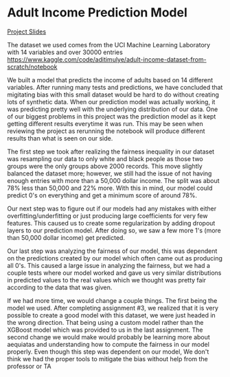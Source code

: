 # Adult Income Prediction Model

[Project Slides](https://docs.google.com/presentation/d/1wlX1ak79aP0rGmflBEt2sHieJBmz0I-9mw0_XTRJn8c/edit?usp=sharing)

The dataset we used comes from the UCI Machine Learning Laboratory with 14 variables and over 30000 entries
https://www.kaggle.com/code/aditimulye/adult-income-dataset-from-scratch/notebook 

We built a model that predicts the income of adults based on 14 different variables.
After running many tests and predictions, we have concluded that migitating bias with this small dataset would be hard to do without creating lots of synthetic data. When our prediction model was actually working, it was predicting pretty well with the underlying distribution of our data. One of our biggest problems in this project was the prediction model as it kept getting different results everytime it was run. This may be seen when reviewing the project as rerunning the notebook will produce different results than what is seen on our side.

The first step we took after realizing the fairness inequality in our dataset was resampling our data to only white and black people as those two groups were the only groups above 2000 records. This move slightly balanced the dataset more; however, we still had the issue of not having enough entries with more than a 50,000 dollar income. The split was about 78% less than 50,000 and 22% more. With this in mind, our model could predict 0's on everything and get a minimum score of around 78%.

Our next step was to figure out if our models had any mistakes with either overfitting/underfitting or just producing large coefficients for very few features. This caused us to create some regularization by adding dropout layers to our prediction model. After doing so, we saw a few more 1's (more than 50,000 dollar income) get predicted.

Our last step was analyzing the fairness of our model, this was dependent on the predictions created by our model which often came out as producing all 0's. This caused a large issue in analyzing the fairness, but we had a couple tests where our model worked and gave us very similar distributions in predicted values to the real values which we thought was pretty fair according to the data that was given.

If we had more time, we would change a couple things. The first being the model we used. After completing assignment #3, we realized that it is very possible to create a good model with this dataset, we were just headed in the wrong direction. That being using a custom model rather than the XGBoost model which was provided to us in the last assignment. The second change we would make would probably be learning more about aequiatas and understanding how to compute the fairness in our model properly. Even though this step was dependent on our model, We don't think we had the proper tools to mitigate the bias without help from the professor or TA
